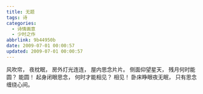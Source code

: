 ```yaml
---
title: 无题
tags: 诗
categories:
  - 诗情画意
  - 少时之作
abbrlink: 9b44950b
date: 2009-07-01 00:00:57
updated: 2009-07-01 00:00:57
---
```

风吹帘，
夜枕眠，
房外灯光连连，
屋内思念片片。
侧面仰望星天，
残月何时能圆？
能圆！
起身闭眼思念，
何时才能相见？
相见！
卧床睁眼夜无眠，
只有思念缠绕心间。